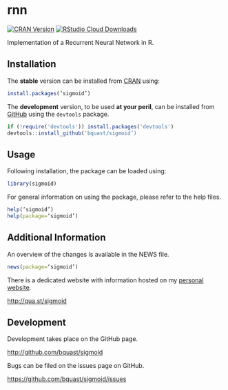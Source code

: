 rnn
=======
[![CRAN Version](http://www.r-pkg.org/badges/version/sigmoid)](http://cran.r-project.org/package=sigmoid)
[![RStudio Cloud Downloads](http://cranlogs.r-pkg.org/badges/sigmoid?color=brightgreen)](http://cran.r-project.org/package=sigmoid)

Implementation of a Recurrent Neural Network in R.

Installation
------------
The **stable** version can be installed from [CRAN](http://cran.r-project.org/package=sigmoid) using:

```r
install.packages(‘sigmoid’)
```

The **development** version, to be used **at your peril**, can be installed from [GitHub](http://github.com/bquast/sigmoid) using the `devtools` package.

```r
if (!require('devtools')) install.packages('devtools')
devtools::install_github('bquast/sigmoid’)
```


Usage
-------------

Following installation, the package can be loaded using:

```r
library(sigmoid)
```

For general information on using the package, please refer to the help files.

```r
help(‘sigmoid’)
help(package=‘sigmoid’)
```


Additional Information
-----------------------

An overview of the changes is available in the NEWS file.

```r
news(package=‘sigmoid’)
```

There is a dedicated website with information hosted on my [personal website](http://qua.st/).

http://qua.st/sigmoid


Development
-------------
Development takes place on the GitHub page.

http://github.com/bquast/sigmoid

Bugs can be filed on the issues page on GitHub.

https://github.com/bquast/sigmoid/issues
